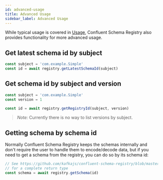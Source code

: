 ```yaml
---
id: advanced-usage
title: Advanced Usage
sidebar_label: Advanced Usage
---
```


While typical usage is covered in [Usage](./usage), Confluent Schema Registry also
provides functionality for more advanced usage.

## Get latest schema id by subject

```js
const subject = 'com.example.Simple'
const id = await registry.getLatestSchemaId(subject)
```

## Get schema id by subject and version

```js
const subject = 'com.example.Simple'
const version = 1

const id = await registry.getRegistryId(subject, version)
```

> *Note:* Currently there is no way to list versions by subject.

## Getting schema by schema id

Normally Confluent Schema Registry keeps the schemas internally and don't require
the user to handle them to encode/decode data, but if you need to get a schema
from the registry, you can do so by its schema id:

```js
// See https://github.com/kafkajs/confluent-schema-registry/blob/master/src/%40types.ts#L1-L7
// for a complete return type
const schema = await registry.getSchema(id)
```